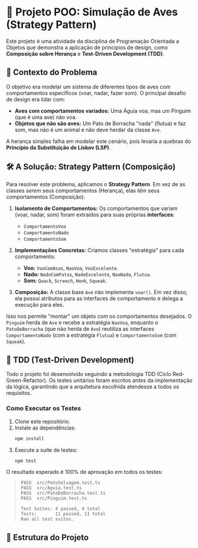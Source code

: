 # 🚀 Projeto POO: Simulação de Aves (Strategy Pattern)

Este projeto é uma atividade da disciplina de Programação Orientada a Objetos que demonstra a aplicação de princípios de design, como **Composição sobre Herança** e **Test-Driven Development (TDD)**.

## 🎯 Contexto do Problema

O objetivo era modelar um sistema de diferentes tipos de aves com comportamentos específicos (voar, nadar, fazer som). O principal desafio de design era lidar com:

* **Aves com comportamentos variados:** Uma Águia voa, mas um Pinguim (que é uma ave) não voa.
* **Objetos que não são aves:** Um Pato de Borracha "nada" (flutua) e faz som, mas não é um animal e não deve herdar da classe `Ave`.

A herança simples falha em modelar este cenário, pois levaria a quebras do **Princípio da Substituição de Liskov (LSP)**.

## 🛠️ A Solução: Strategy Pattern (Composição)

Para resolver este problema, aplicamos o **Strategy Pattern**. Em vez de as classes *serem* seus comportamentos (Herança), elas *têm* seus comportamentos (Composição).

1.  **Isolamento de Comportamentos:** Os comportamentos que variam (voar, nadar, som) foram extraídos para suas próprias **interfaces**:
    * `ComportamentoVoo`
    * `ComportamentoNado`
    * `ComportamentoSom`

2.  **Implementações Concretas:** Criamos classes "estratégia" para cada comportamento:
    * **Voo:** `VooComAsas`, `NaoVoa`, `VooExcelente`.
    * **Nado:** `NadoComPatas`, `NadoExcelente`, `NaoNada`, `Flutua`.
    * **Som:** `Quack`, `Screech`, `Honk`, `Squeak`.

3.  **Composição:** A classe base `Ave` não implementa `voar()`. Em vez disso, ela possui atributos para as interfaces de comportamento e delega a execução para eles.

Isso nos permite "montar" um objeto com os comportamentos desejados. O `Pinguim` herda de `Ave` e recebe a estratégia `NaoVoa`, enquanto o `PatoDeBorracha` (que não herda de `Ave`) reutiliza as interfaces `ComportamentoNado` (com a estratégia `Flutua`) e `ComportamentoSom` (com `Squeak`).

## 🧪 TDD (Test-Driven Development)

Todo o projeto foi desenvolvido seguindo a metodologia TDD (Ciclo Red-Green-Refactor). Os testes unitários foram escritos *antes* da implementação da lógica, garantindo que a arquitetura escolhida atendesse a todos os requisitos.

### Como Executar os Testes

1.  Clone este repositório.
2.  Instale as dependências:
    ```bash
    npm install
    ```
3.  Execute a suíte de testes:
    ```bash
    npm test
    ```

O resultado esperado é 100% de aprovação em todos os testes:

> ```
> PASS  src/PatoSelvagem.test.ts
> PASS  src/Aguia.test.ts
> PASS  src/PatoDeBorracha.test.ts
> PASS  src/Pinguim.test.ts
>
> Test Suites: 4 passed, 4 total
> Tests:       11 passed, 11 total
> Ran all test suites.
> ```

## 📁 Estrutura do Projeto